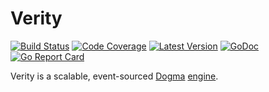 # Verity

[![Build Status](https://github.com/dogmatiq/verity/workflows/CI/badge.svg)](https://github.com/dogmatiq/verity/actions?workflow=CI)
[![Code Coverage](https://img.shields.io/codecov/c/github/dogmatiq/verity/master.svg)](https://codecov.io/github/dogmatiq/verity)
[![Latest Version](https://img.shields.io/github/tag/dogmatiq/verity.svg?label=semver)](https://semver.org)
[![GoDoc](https://godoc.org/github.com/dogmatiq/verity?status.svg)](https://godoc.org/github.com/dogmatiq/verity)
[![Go Report Card](https://goreportcard.com/badge/github.com/dogmatiq/verity)](https://goreportcard.com/report/github.com/dogmatiq/verity)

Verity is a scalable, event-sourced [Dogma](https://github.com/dogmatiq/dogma)
[engine](https://github.com/dogmatiq/dogma#engine).
